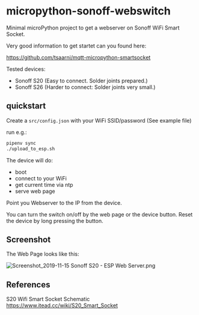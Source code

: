 # micropython-sonoff-webswitch

Minimal microPython project to get a webserver on Sonoff WiFi Smart Socket.

Very good information to get startet can you found here:

https://github.com/tsaarni/mqtt-micropython-smartsocket

Tested devices:

* Sonoff S20 (Easy to connect. Solder joints prepared.)
* Sonoff S26 (Harder to connect: Solder joints very small.)


## quickstart

Create a `src/config.json` with your WiFi SSID/password (See example file)

run e.g.:
```bash
pipenv sync
./upload_to_esp.sh
```

The device will do:

* boot
* connect to your WiFi
* get current time via ntp
* serve web page

Point you Webserver to the IP from the device.

You can turn the switch on/off by the web page or the device button.
Reset the device by long pressing the button.


## Screenshot

The Web Page looks like this:

![Screenshot_2019-11-15 Sonoff S20 - ESP Web Server.png](
https://raw.githubusercontent.com/jedie/micropython-sonoff-webswitch/master/Screenshot_2019-11-15%20Sonoff%20S20%20-%20ESP%20Web%20Server.png)


## References

S20 Wifi Smart Socket Schematic https://www.itead.cc/wiki/S20_Smart_Socket

